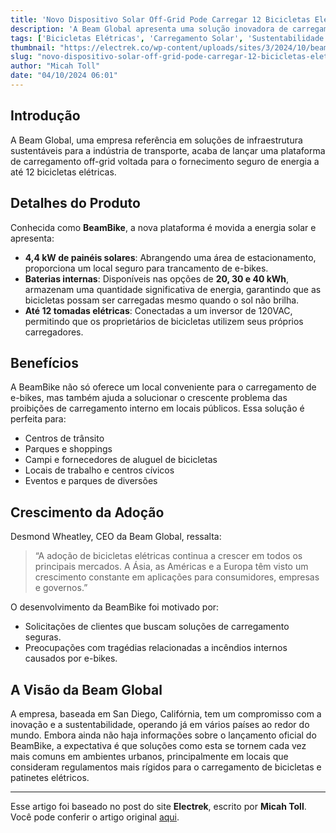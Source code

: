 ```yaml
---
title: 'Novo Dispositivo Solar Off-Grid Pode Carregar 12 Bicicletas Elétricas'
description: 'A Beam Global apresenta uma solução inovadora de carregamento solar que pode abastecer até 12 bicicletas elétricas simultaneamente, ideal para diversos locais públicos.'
tags: ['Bicicletas Elétricas', 'Carregamento Solar', 'Sustentabilidade', 'Beam Global', 'Transporte Sustentável']
thumbnail: "https://electrek.co/wp-content/uploads/sites/3/2024/10/beam-head-1.jpg?quality=82&strip=all&w=1600"
slug: "novo-dispositivo-solar-off-grid-pode-carregar-12-bicicletas-eletricas"
author: "Micah Toll"
date: "04/10/2024 06:01"
---
```


## Introdução

A Beam Global, uma empresa referência em soluções de infraestrutura sustentáveis para a indústria de transporte, acaba de lançar uma plataforma de carregamento off-grid voltada para o fornecimento seguro de energia a até 12 bicicletas elétricas.

## Detalhes do Produto

Conhecida como **BeamBike**, a nova plataforma é movida a 
energia solar e apresenta:

- **4,4 kW de painéis solares**: Abrangendo uma área de estacionamento, proporciona um local seguro para trancamento de e-bikes.  
- **Baterias internas**: Disponíveis nas opções de **20, 30 e 40 kWh**, armazenam uma quantidade significativa de energia, garantindo que as bicicletas possam ser carregadas mesmo quando o sol não brilha.
- **Até 12 tomadas elétricas**: Conectadas a um inversor de 120VAC, permitindo que os proprietários de bicicletas utilizem seus próprios carregadores.

## Benefícios

A BeamBike não só oferece um local conveniente para o carregamento de e-bikes, mas também ajuda a solucionar o crescente problema das proibições de carregamento interno em locais públicos. Essa solução é perfeita para:
- Centros de trânsito  
- Parques e shoppings  
- Campi e fornecedores de aluguel de bicicletas  
- Locais de trabalho e centros cívicos  
- Eventos e parques de diversões

## Crescimento da Adoção

Desmond Wheatley, CEO da Beam Global, ressalta:
> “A adoção de bicicletas elétricas continua a crescer em todos os principais mercados. A Ásia, as Américas e a Europa têm visto um crescimento constante em aplicações para consumidores, empresas e governos.”  

O desenvolvimento da BeamBike foi motivado por:
- Solicitações de clientes que buscam soluções de carregamento seguras.  
- Preocupações com tragédias relacionadas a incêndios internos causados por e-bikes.

## A Visão da Beam Global

A empresa, baseada em San Diego, Califórnia, tem um compromisso com a inovação e a sustentabilidade, operando já em vários países ao redor do mundo. Embora ainda não haja informações sobre o lançamento oficial do BeamBike, a expectativa é que soluções como esta se tornem cada vez mais comuns em ambientes urbanos, principalmente em locais que consideram regulamentos mais rígidos para o carregamento de bicicletas e patinetes elétricos.

---
Esse artigo foi baseado no post do site **Electrek**, escrito por **Micah Toll**. Você pode conferir o artigo original [aqui](https://electrek.co/2024/10/03/new-off-grid-solar-powered-device-can-charge-12-electric-bikes/).